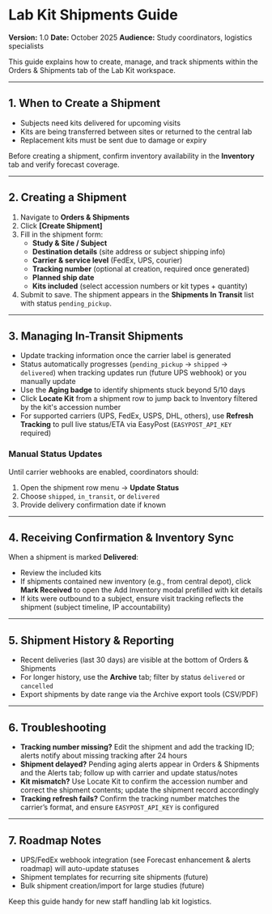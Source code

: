 # Lab Kit Shipments Guide

**Version:** 1.0
**Date:** October 2025
**Audience:** Study coordinators, logistics specialists

This guide explains how to create, manage, and track shipments within the Orders & Shipments tab of the Lab Kit workspace.

---

## 1. When to Create a Shipment
- Subjects need kits delivered for upcoming visits
- Kits are being transferred between sites or returned to the central lab
- Replacement kits must be sent due to damage or expiry

Before creating a shipment, confirm inventory availability in the **Inventory** tab and verify forecast coverage.

---

## 2. Creating a Shipment
1. Navigate to **Orders & Shipments**
2. Click **[Create Shipment]**
3. Fill in the shipment form:
   - **Study & Site / Subject**
   - **Destination details** (site address or subject shipping info)
   - **Carrier & service level** (FedEx, UPS, courier)
   - **Tracking number** (optional at creation, required once generated)
   - **Planned ship date**
   - **Kits included** (select accession numbers or kit types + quantity)
4. Submit to save. The shipment appears in the **Shipments In Transit** list with status `pending_pickup`.

---

## 3. Managing In-Transit Shipments
- Update tracking information once the carrier label is generated
- Status automatically progresses (`pending_pickup` → `shipped` → `delivered`) when tracking updates run (future UPS webhook) or you manually update
- Use the **Aging badge** to identify shipments stuck beyond 5/10 days
- Click **Locate Kit** from a shipment row to jump back to Inventory filtered by the kit's accession number
- For supported carriers (UPS, FedEx, USPS, DHL, others), use **Refresh Tracking** to pull live status/ETA via EasyPost (`EASYPOST_API_KEY` required)

### Manual Status Updates
Until carrier webhooks are enabled, coordinators should:
1. Open the shipment row menu → **Update Status**
2. Choose `shipped`, `in_transit`, or `delivered`
3. Provide delivery confirmation date if known

---

## 4. Receiving Confirmation & Inventory Sync
When a shipment is marked **Delivered**:
- Review the included kits
- If shipments contained new inventory (e.g., from central depot), click **Mark Received** to open the Add Inventory modal prefilled with kit details
- If kits were outbound to a subject, ensure visit tracking reflects the shipment (subject timeline, IP accountability)

---

## 5. Shipment History & Reporting
- Recent deliveries (last 30 days) are visible at the bottom of Orders & Shipments
- For longer history, use the **Archive** tab; filter by status `delivered` or `cancelled`
- Export shipments by date range via the Archive export tools (CSV/PDF)

---

## 6. Troubleshooting
- **Tracking number missing?** Edit the shipment and add the tracking ID; alerts notify about missing tracking after 24 hours
- **Shipment delayed?** Pending aging alerts appear in Orders & Shipments and the Alerts tab; follow up with carrier and update status/notes
- **Kit mismatch?** Use Locate Kit to confirm the accession number and correct the shipment contents; update the shipment record accordingly
- **Tracking refresh fails?** Confirm the tracking number matches the carrier’s format, and ensure `EASYPOST_API_KEY` is configured

---

## 7. Roadmap Notes
- UPS/FedEx webhook integration (see Forecast enhancement & alerts roadmap) will auto-update statuses
- Shipment templates for recurring site shipments (future)
- Bulk shipment creation/import for large studies (future)

Keep this guide handy for new staff handling lab kit logistics.
